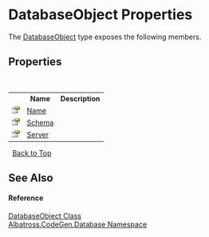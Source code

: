 # DatabaseObject Properties
 

The <a href="69114895.md">DatabaseObject</a> type exposes the following members.


## Properties
&nbsp;<table><tr><th></th><th>Name</th><th>Description</th></tr><tr><td>![Public property](media/pubproperty.gif "Public property")</td><td><a href="86E217E3.md">Name</a></td><td /></tr><tr><td>![Public property](media/pubproperty.gif "Public property")</td><td><a href="C2D16AC2.md">Schema</a></td><td /></tr><tr><td>![Public property](media/pubproperty.gif "Public property")</td><td><a href="9E9F8D8.md">Server</a></td><td /></tr></table>&nbsp;
<a href="#databaseobject-properties">Back to Top</a>

## See Also


#### Reference
<a href="69114895.md">DatabaseObject Class</a><br /><a href="E11F5D98.md">Albatross.CodeGen.Database Namespace</a><br />